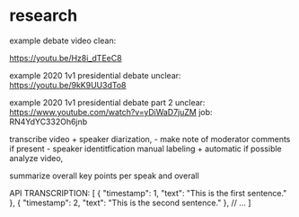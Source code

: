 # research

example debate video clean:

https://youtu.be/Hz8i_dTEeC8

example 2020 1v1 presidential debate unclear:
https://youtu.be/9kK9UU3dTo8

example 2020 1v1 presidential debate part 2 unclear:
https://www.youtube.com/watch?v=yDiWaD7juZM
job: RN4YdYC332Oh6jnb

transcribe video + speaker diarization, - make note of moderator comments if present - speaker identitfication manual labeling + automatic if possible
analyze video,

summarize overall key points per speak and overall

API TRANSCRIPTION:
[
{
"timestamp": 1,
"text": "This is the first sentence."
},
{
"timestamp": 2,
"text": "This is the second sentence."
},
// ...
]
